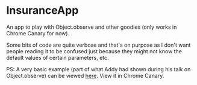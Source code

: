 InsuranceApp
============

An app to play with Object.observe and other goodies (only works in Chrome Canary for now).

Some bits of code are quite verbose and that's on purpose as I don't want people reading it to be confused just because they might not know the default values of certain parameters, etc. 

PS: A very basic example (part of what Addy had shown during his talk on Object.observe) can be viewed [here](http://experiments.muditameta.com/objectObserve/). View it in Chrome Canary.
